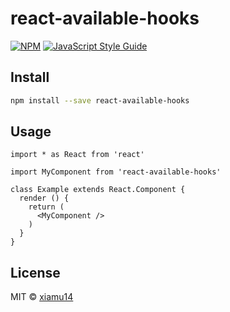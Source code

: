 # react-available-hooks

>

[![NPM](https://img.shields.io/npm/v/react-available-hooks.svg)](https://www.npmjs.com/package/react-available-hooks) [![JavaScript Style Guide](https://img.shields.io/badge/code_style-standard-brightgreen.svg)](https://standardjs.com)

## Install

```bash
npm install --save react-available-hooks
```

## Usage

```tsx
import * as React from 'react'

import MyComponent from 'react-available-hooks'

class Example extends React.Component {
  render () {
    return (
      <MyComponent />
    )
  }
}
```

## License

MIT © [xiamu14](https://github.com/xiamu14)
